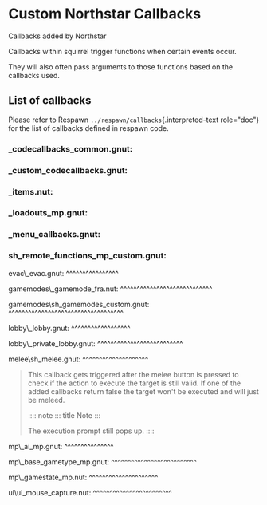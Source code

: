 # Custom Northstar Callbacks

Callbacks added by Northstar

Callbacks within squirrel trigger functions when certain events occur.

They will also often pass arguments to those functions based on the
callbacks used.

## List of callbacks

Please refer to Respawn `../respawn/callbacks`{.interpreted-text
role="doc"} for the list of callbacks defined in respawn code.

### \_codecallbacks_common.gnut:

### \_custom_codecallbacks.gnut:

### \_items.nut:

### \_loadouts_mp.gnut:

### \_menu_callbacks.gnut:

### sh_remote_functions_mp_custom.gnut:

evac\\\_evac.gnut: \^\^\^\^\^\^\^\^\^\^\^\^\^\^\^\^

gamemodes\\\_gamemode_fra.nut:
\^\^\^\^\^\^\^\^\^\^\^\^\^\^\^\^\^\^\^\^\^\^\^\^\^\^\^\^

gamemodes\\sh_gamemodes_custom.gnut:
\^\^\^\^\^\^\^\^\^\^\^\^\^\^\^\^\^\^\^\^\^\^\^\^\^\^\^\^\^\^\^\^\^\^\^

lobby\\\_lobby.gnut: \^\^\^\^\^\^\^\^\^\^\^\^\^\^\^\^\^\^

lobby\\\_private_lobby.gnut:
\^\^\^\^\^\^\^\^\^\^\^\^\^\^\^\^\^\^\^\^\^\^\^\^\^\^

melee\\sh_melee.gnut: \^\^\^\^\^\^\^\^\^\^\^\^\^\^\^\^\^\^\^\^

> This callback gets triggered after the melee button is pressed to
> check if the action to execute the target is still valid. If one of
> the added callbacks return false the target won\'t be executed and
> will just be meleed.
>
> :::: note
> ::: title
> Note
> :::
>
> The execution prompt still pops up.
> ::::

mp\\\_ai_mp.gnut: \^\^\^\^\^\^\^\^\^\^\^\^\^\^\^

mp\\\_base_gametype_mp.gnut:
\^\^\^\^\^\^\^\^\^\^\^\^\^\^\^\^\^\^\^\^\^\^\^\^\^\^

mp\\\_gamestate_mp.nut: \^\^\^\^\^\^\^\^\^\^\^\^\^\^\^\^\^\^\^\^\^

ui\\ui_mouse_capture.nut:
\^\^\^\^\^\^\^\^\^\^\^\^\^\^\^\^\^\^\^\^\^\^\^\^
